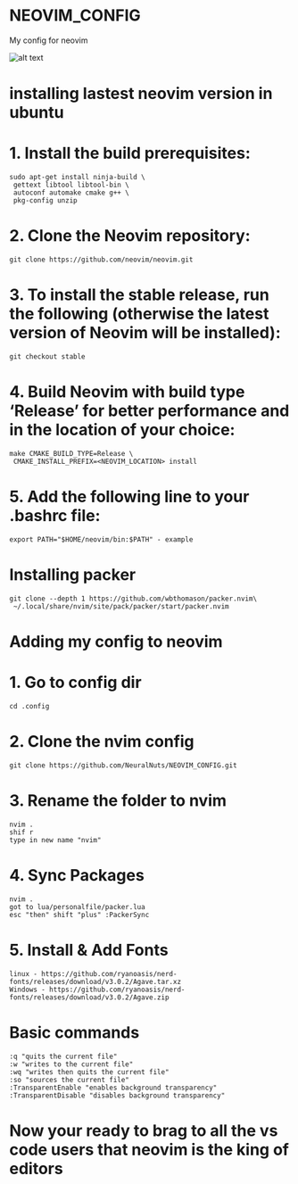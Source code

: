 # NEOVIM_CONFIG
My config for neovim

![alt text]([http://url/to/img.png](https://github.com/NeuralNuts/NEOVIM_CONFIG/blob/master/exemple.png))

# installing lastest neovim version in ubuntu

# 1. Install the build prerequisites:
    sudo apt-get install ninja-build \
     gettext libtool libtool-bin \
     autoconf automake cmake g++ \
     pkg-config unzip

# 2. Clone the Neovim repository:
    git clone https://github.com/neovim/neovim.git

# 3. To install the stable release, run the following (otherwise the latest version of Neovim will be installed):
    git checkout stable

# 4. Build Neovim with build type ‘Release’ for better performance and in the location of your choice:
    make CMAKE_BUILD_TYPE=Release \
     CMAKE_INSTALL_PREFIX=<NEOVIM_LOCATION> install

# 5. Add the following line to your .bashrc file:
    export PATH="$HOME/neovim/bin:$PATH" - example


# Installing packer
    git clone --depth 1 https://github.com/wbthomason/packer.nvim\
     ~/.local/share/nvim/site/pack/packer/start/packer.nvim

# Adding my config to neovim

# 1. Go to config dir
    cd .config
    
# 2. Clone the nvim config
    git clone https://github.com/NeuralNuts/NEOVIM_CONFIG.git

# 3. Rename the folder to nvim
    nvim .
    shif r 
    type in new name "nvim"

# 4. Sync Packages
    nvim .
    got to lua/personalfile/packer.lua
    esc "then" shift "plus" :PackerSync

# 5. Install & Add Fonts
    linux - https://github.com/ryanoasis/nerd-fonts/releases/download/v3.0.2/Agave.tar.xz
    Windows - https://github.com/ryanoasis/nerd-fonts/releases/download/v3.0.2/Agave.zip

# Basic commands
    :q "quits the current file"
    :w "writes to the current file"
    :wq "writes then quits the current file"
    :so "sources the current file"
    :TransparentEnable "enables background transparency"
    :TransparentDisable "disables background transparency"

# Now your ready to brag to all the vs code users that neovim is the king of editors 
